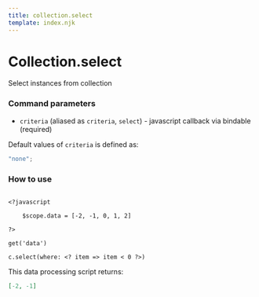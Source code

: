 ```yaml
---
title: collection.select
template: index.njk
---
```


# Collection.select

Select instances from collection

### Command parameters

- `criteria` (aliased as `criteria`, `select`) - javascript callback via bindable (required)

Default values of `criteria` is defined as:

```js
"none";
```

### How to use

```dps

<?javascript

    $scope.data = [-2, -1, 0, 1, 2]

?>

get('data')

c.select(where: <? item => item < 0 ?>)
```

This data processing script returns:

```json
[-2, -1]
```
